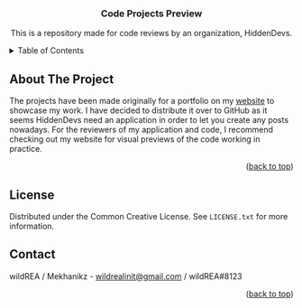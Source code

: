 <a name="readme-top"></a>

<!-- PROJECT SHIELDS -->
<!--
*** I'm using markdown "reference style" links for readability.
*** Reference links are enclosed in brackets [ ] instead of parentheses ( ).
*** See the bottom of this document for the declaration of the reference variables
*** for contributors-url, forks-url, etc. This is an optional, concise syntax you may use.
*** https://www.markdownguide.org/basic-syntax/#reference-style-links
-->


<h3 align="center">Code Projects Preview</h3>

  <p align="center">
    This is a repository made for code reviews by an organization, HiddenDevs.
  </p>
</div>



<!-- TABLE OF CONTENTS -->
<details>
  <summary>Table of Contents</summary>
  <ol>
    <li>
      <a href="#about-the-project">About The Project</a>
    </li>
    <li><a href="#license">License</a></li>
    <li><a href="#contact">Contact</a></li>
  </ol>
</details>



<!-- ABOUT THE PROJECT -->
## About The Project

The projects have been made originally for a portfolio on my [website]([https://pages.github.com/](https://sites.google.com/view/mekhanikz)) to showcase my work. I have decided to distribute it over to GitHub as it seems HiddenDevs need an application in order to let you create any posts nowadays.
For the reviewers of my application and code, I recommend checking out my website for visual previews of the code working in practice.

<p align="right">(<a href="#readme-top">back to top</a>)</p>



<!-- LICENSE -->
## License

Distributed under the Common Creative License. See `LICENSE.txt` for more information.



<!-- CONTACT -->
## Contact

wildREA / Mekhanikz - wildrealinit@gmail.com / wildREA#8123

<p align="right">(<a href="#readme-top">back to top</a>)</p>
